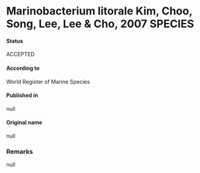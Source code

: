 Marinobacterium litorale Kim, Choo, Song, Lee, Lee & Cho, 2007 SPECIES
=======

#### Status
ACCEPTED

#### According to
World Register of Marine Species

#### Published in
null

#### Original name
null

### Remarks
null